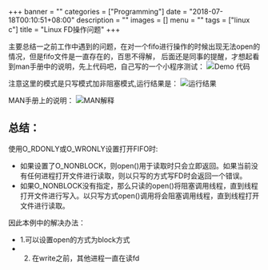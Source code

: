 +++
banner = ""
categories = ["Programming"]
date = "2018-07-18T00:10:51+08:00"
description = ""
images = []
menu = ""
tags = ["linux c"]
title = "Linux FD操作问题"
+++


主要总结一之前工作中遇到的问题，在对一个fifo进行操作的时候出现无法open的情况，但是fifo文件是一直存在的，百思不得解，
后面还是同事的提醒，才想起看到man手册中的说明，先上代码吧，自己写的一个小程序测试：
![Demo 代码](/images/open_demo_codes.png)

注意这里的模式是只写模式加非阻塞模式,运行结果是：
![运行结果](/images/open_error.png)

MAN手册上的说明：
![MAN解释](/images/man_open_flag.png)

## 总结：
使用O_RDONLY或O_WRONLY设置打开FIFO时:

* 如果设置了O_NONBLOCK，则open()用于读取时只会立即返回。如果当前没有任何进程打开文件进行读取，则以只写的方式写FD时会返回一个错误。
* 如果O_NONBLOCK没有指定，那么只读的open()将阻塞调用线程，直到线程打开文件进行写入。以只写方式open()调用将会阻塞调用线程，直到线程打开文件进行读取。


因此本例中的解决办法：

* 1.可以设置open的方式为block方式  
* 2. 在write之前，其他进程一直在读fd
